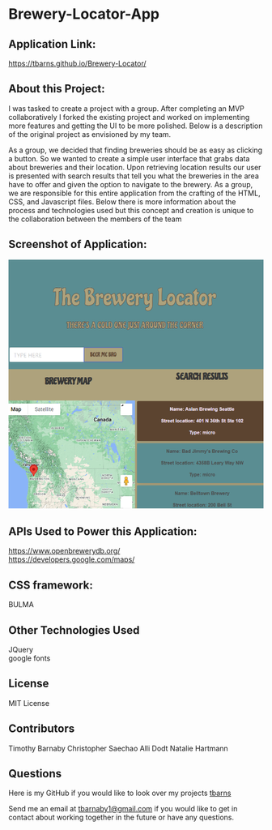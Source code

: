 # Brewery-Locator-App

## Application Link:
https://tbarns.github.io/Brewery-Locator/


## About this Project: 
I was tasked to create a project with a group.  After completing an MVP collaboratively I forked the existing project and worked on implementing more features and getting the UI to be more polished.  Below is a description of the original project as envisioned by my team.

As a group, we decided that finding breweries should be as easy as clicking a button. So we wanted to create a simple user interface that grabs data about breweries and their location. Upon retrieving location results our user is presented with search results that tell you what the breweries in the area have to offer and given the option to navigate to the brewery.
As a group, we are responsible for this entire application from the crafting of the HTML, CSS, and Javascript files.  Below there is more information about the process and technologies used but this concept and creation is unique to the collaboration between the members of the team



## Screenshot of Application:

![](assets\Screenshot-1.png)

## APIs Used to Power this Application: 
https://www.openbrewerydb.org/<br />
https://developers.google.com/maps/

## CSS framework:
BULMA

## Other Technologies Used
JQuery<br />
google fonts

## License
MIT License

## Contributors
Timothy Barnaby
Christopher Saechao
Alli Dodt
Natalie Hartmann

## Questions
Here is my GitHub if you would like to look over my projects [tbarns](https://github.com/tbarns)

Send me an email at [tbarnaby1@gmail.com](mailto:tbarnaby1@gmail.com) if you would like to get in contact about working together in the future or have any questions.
